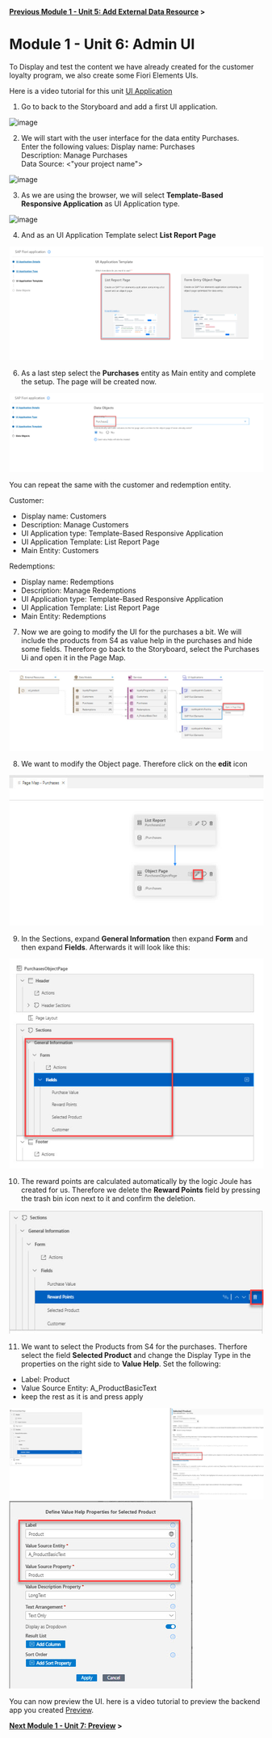 **[Previous Module 1 - Unit 5: Add External Data Resource](./251-5_Add_External_Data_Resource.md) >**
# Module 1 - Unit 6: Admin UI



To Display and test the content we have already created for the customer loyalty program, we also create some Fiori Elements UIs.

Here is a video tutorial for this unit <a href="https://video.sap.com/media/t/1_wtxp2s27">UI Application</a>


1. Go to back to the Storyboard and add a first UI application.

![image](https://github.com/SAP-samples/build-apps-enablement/assets/173163567/e8b508af-5f36-4ebc-8da6-8a65fdc8c071)


2. We will start with the user interface for the data entity Purchases.<br> Enter the following values:
Display name: Purchases<br>
Description: Manage Purchases<br>
Data Source: <"your project name"> <br>

![image](https://github.com/SAP-samples/build-apps-enablement/assets/173163567/756dc227-d47d-4743-b487-f23c88b7b0a4)


3. As we are using the browser, we will select **Template-Based Responsive Application** as UI Application type.

![image](https://github.com/SAP-samples/build-apps-enablement/assets/173163567/69373b07-5ce5-4829-b188-2e1e232c5511)


4. And as an UI Application Template select **List Report Page**

![](./Images/251-6_UI4.jpg)

6. As a last step select the **Purchases** entity as Main entity and complete the setup. The page will be created now.

![](./Images/251-6_UI5.jpg)

You can repeat the same with the customer and redemption entity.

Customer:
  - Display name: Customers
  - Description: Manage Customers
  - UI Application type: Template-Based Responsive Application
  - UI Application Template: List Report Page
  - Main Entity: Customers

Redemptions:
  - Display name: Redemptions
  - Description: Manage Redemptions
  - UI Application type: Template-Based Responsive Application
  - UI Application Template: List Report Page
  - Main Entity: Redemptions


7. Now we are going to modify the UI for the purchases a bit. We will include the products from S4 as value help in the purchases and hide some fields. Therefore go back to the Storyboard, select the Purchases Ui and open it in the Page Map.

![](./Images/251-6_page1.jpg)

8. We want to modify the Object page. Therefore click on the **edit** icon

![](./Images/251-6_page2.jpg)

9. In the Sections, expand **General Information** then expand **Form** and then expand **Fields**. Afterwards it will look like this:

![](./Images/251-6_page3.jpg)

10. The reward points are calculated automatically by the logic Joule has created for us. Therefore we delete the **Reward Points** field by pressing the trash bin icon next to it and confirm the deletion.

![](./Images/251-6_page4.jpg)

11. We want to select the Products from S4 for the purchases. Therfore select the field **Selected Product** and change the Display Type in the properties on the right side to **Value Help**. 
Set the following:
  - Label: Product
  - Value Source Entity: A_ProductBasicText
  - keep the rest as it is and press apply


![](./Images/251-6_page5.jpg)
![](./Images/251-6_page6.jpg)

You can now preview the UI. here is a video tutorial to preview the backend app you created <a href="https://video.sap.com/media/t/1_eht1hhe4">Preview</a>.





**[Next Module 1 - Unit 7: Preview](./251-7_Preview.md) >**
